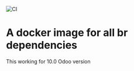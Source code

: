 ![CI](https://github.com/gabrielponto/l10n-brazil-dependencies/workflows/CI/badge.svg)

# A docker image for all br dependencies

This working for 10.0 Odoo version